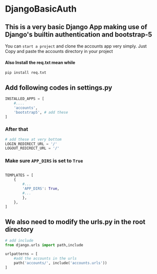 # DjangoBasicAuth  
## This is a very basic Django App making use of Django's builtin authentication and bootstrap-5

You can `start a project` and clone the accounts app very simply. Just Copy and paste the accounts directory in your project  

#### Also Install the req.txt mean while 
```
pip install req.txt
```


## Add following codes in settings.py 

```python
INSTALLED_APPS = [
    #....
    'accounts',
    'bootstrap5', # add these
]
```

### After that 

```python
# add these at very bottom
LOGIN_REDIRECT_URL = '/'
LOGOUT_REDIRECT_URL = '/'
```

### Make sure `APP_DIRS` is set to `True`

```python

TEMPLATES = [
    {
        #...
        'APP_DIRS': True,
        #...
        },
    },
]

```

## We also need to modify the urls.py in the root directory     

```python
# add include
from django.urls import path,include

urlpatterns = [
    #add the accounts in the urls
    path('accounts/', include('accounts.urls'))
]
```
